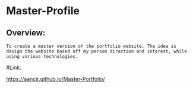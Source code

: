 # Master-Profile

## Overview:
    To create a master version of the portfolio website. The idea is design the website based off my person direction and interest, while using various technologies.

#Link:

https://aancjr.github.io/Master-Portfolio/
